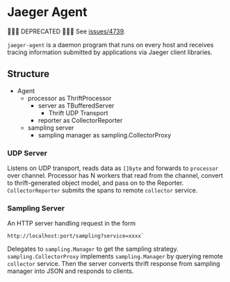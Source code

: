 # Jaeger Agent

🛑🛑🛑 DEPRECATED 🛑🛑🛑 See [issues/4739](https://github.com/jaegertracing/jaeger/issues/4739).

`jaeger-agent` is a daemon program that runs on every host and receives
tracing information submitted by applications via Jaeger client 
libraries.

## Structure

* Agent
    * processor as ThriftProcessor
        * server as TBufferedServer
            * Thrift UDP Transport
        * reporter as CollectorReporter
    * sampling server
        * sampling manager as sampling.CollectorProxy

### UDP Server

Listens on UDP transport, reads data as `[]byte` and forwards to
`processor` over channel. Processor has N workers that read from
the channel, convert to thrift-generated object model, and pass on
to the Reporter. `CollectorReporter` submits the spans to remote
`collector` service.

### Sampling Server

An HTTP server handling request in the form

    http://localhost:port/sampling?service=xxxx`

Delegates to `sampling.Manager` to get the sampling strategy.
`sampling.CollectorProxy` implements `sampling.Manager` by querying
remote `collector` service. Then the server converts
thrift response from sampling manager into JSON and responds to clients.

